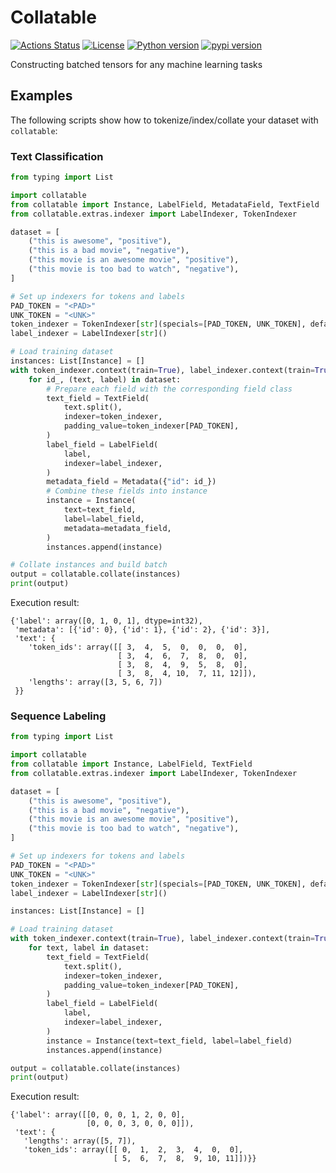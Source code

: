 # Collatable

[![Actions Status](https://github.com/altescy/collatable/workflows/CI/badge.svg)](https://github.com/altescy/collatable/actions/workflows/ci.yml)
[![License](https://img.shields.io/github/license/altescy/collatable)](https://github.com/altescy/collatable/blob/main/LICENSE)
[![Python version](https://img.shields.io/pypi/pyversions/collatable)](https://github.com/altescy/collatable)
[![pypi version](https://img.shields.io/pypi/v/collatable)](https://pypi.org/project/collatable/)

Constructing batched tensors for any machine learning tasks

## Examples

The following scripts show how to tokenize/index/collate your dataset with `collatable`:

### Text Classification

```python
from typing import List

import collatable
from collatable import Instance, LabelField, MetadataField, TextField
from collatable.extras.indexer import LabelIndexer, TokenIndexer

dataset = [
    ("this is awesome", "positive"),
    ("this is a bad movie", "negative"),
    ("this movie is an awesome movie", "positive"),
    ("this movie is too bad to watch", "negative"),
]

# Set up indexers for tokens and labels
PAD_TOKEN = "<PAD>"
UNK_TOKEN = "<UNK>"
token_indexer = TokenIndexer[str](specials=[PAD_TOKEN, UNK_TOKEN], default=UNK_TOKEN)
label_indexer = LabelIndexer[str]()

# Load training dataset
instances: List[Instance] = []
with token_indexer.context(train=True), label_indexer.context(train=True):
    for id_, (text, label) in dataset:
        # Prepare each field with the corresponding field class
        text_field = TextField(
            text.split(),
            indexer=token_indexer,
            padding_value=token_indexer[PAD_TOKEN],
        )
        label_field = LabelField(
            label,
            indexer=label_indexer,
        )
        metadata_field = Metadata({"id": id_})
        # Combine these fields into instance
        instance = Instance(
            text=text_field,
            label=label_field,
            metadata=metadata_field,
        )
        instances.append(instance)

# Collate instances and build batch
output = collatable.collate(instances)
print(output)
```

Execution result:

```text
{'label': array([0, 1, 0, 1], dtype=int32),
 'metadata': [{'id': 0}, {'id': 1}, {'id': 2}, {'id': 3}],
 'text': {
    'token_ids': array([[ 3,  4,  5,  0,  0,  0,  0],
                        [ 3,  4,  6,  7,  8,  0,  0],
                        [ 3,  8,  4,  9,  5,  8,  0],
                        [ 3,  8,  4, 10,  7, 11, 12]]),
    'lengths': array([3, 5, 6, 7])
 }}
```

### Sequence Labeling

```python
from typing import List

import collatable
from collatable import Instance, LabelField, TextField
from collatable.extras.indexer import LabelIndexer, TokenIndexer

dataset = [
    ("this is awesome", "positive"),
    ("this is a bad movie", "negative"),
    ("this movie is an awesome movie", "positive"),
    ("this movie is too bad to watch", "negative"),
]

# Set up indexers for tokens and labels
PAD_TOKEN = "<PAD>"
UNK_TOKEN = "<UNK>"
token_indexer = TokenIndexer[str](specials=[PAD_TOKEN, UNK_TOKEN], default=UNK_TOKEN)
label_indexer = LabelIndexer[str]()

instances: List[Instance] = []

# Load training dataset
with token_indexer.context(train=True), label_indexer.context(train=True):
    for text, label in dataset:
        text_field = TextField(
            text.split(),
            indexer=token_indexer,
            padding_value=token_indexer[PAD_TOKEN],
        )
        label_field = LabelField(
            label,
            indexer=label_indexer,
        )
        instance = Instance(text=text_field, label=label_field)
        instances.append(instance)

output = collatable.collate(instances)
print(output)
```

Execution result:

```text
{'label': array([[0, 0, 0, 1, 2, 0, 0],
                 [0, 0, 0, 3, 0, 0, 0]]),
 'text': {
   'lengths': array([5, 7]),
   'token_ids': array([[ 0,  1,  2,  3,  4,  0,  0],
                       [ 5,  6,  7,  8,  9, 10, 11]])}}
```
